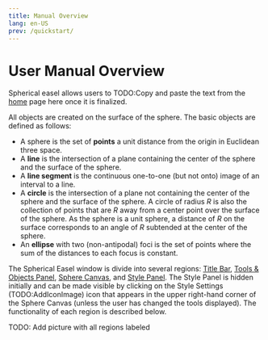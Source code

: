 ```yaml
---
title: Manual Overview
lang: en-US
prev: /quickstart/
---
```


# User Manual Overview

Spherical easel allows users to TODO:Copy and paste the text from the [home](/) page here once it is finalized.

All objects are created on the surface of the sphere. The basic objects are defined as follows:

- A sphere is the set of **points** a unit distance from the origin in Euclidean three space.
- A **line** is the intersection of a plane containing the center of the sphere and the surface of the sphere.
- A **line segment** is the continuous one-to-one (but not onto) image of an interval to a line.
- A **circle** is the intersection of a plane not containing the center of the sphere and the surface of the sphere. A circle of radius $R$ is also the collection of points that are $R$ away from a center point over the surface of the sphere. As the sphere is a unit sphere, a distance of $R$ on the surface corresponds to an angle of $R$ subtended at the center of the sphere.
- An **ellipse** with two (non-antipodal) foci is the set of points where the sum of the distances to each focus is constant.

The Spherical Easel window is divide into several regions: [Title Bar](/userguide/titlebar), [Tools & Objects Panel](/userguide/toolsobjectspanel), [Sphere Canvas](/userguide/spherecanvas), and [Style Panel](/userguide/stylepanel). The Style Panel is hidden initially and can be made visible by clicking on the Style Settings (TODO:AddIconImage) icon that appears in the upper right-hand corner of the Sphere Canvas (unless the user has changed the tools displayed). The functionality of each region is described below.

TODO: Add picture with all regions labeled
